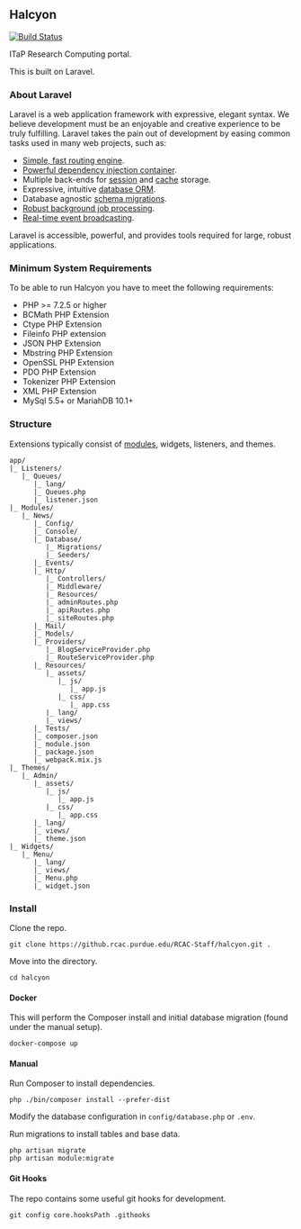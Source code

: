 ## Halcyon

[![Build Status](https://build.rcac.purdue.edu/api/badges/RCAC-Staff/halcyon/status.svg)](https://build.rcac.purdue.edu/RCAC-Staff/halcyon)

ITaP Research Computing portal.

This is built on Laravel.

### About Laravel

Laravel is a web application framework with expressive, elegant syntax. We believe development must be an enjoyable and creative experience to be truly fulfilling. Laravel takes the pain out of development by easing common tasks used in many web projects, such as:

- [Simple, fast routing engine](https://laravel.com/docs/routing).
- [Powerful dependency injection container](https://laravel.com/docs/container).
- Multiple back-ends for [session](https://laravel.com/docs/session) and [cache](https://laravel.com/docs/cache) storage.
- Expressive, intuitive [database ORM](https://laravel.com/docs/eloquent).
- Database agnostic [schema migrations](https://laravel.com/docs/migrations).
- [Robust background job processing](https://laravel.com/docs/queues).
- [Real-time event broadcasting](https://laravel.com/docs/broadcasting).

Laravel is accessible, powerful, and provides tools required for large, robust applications.

### Minimum System Requirements

To be able to run Halcyon you have to meet the following requirements:
* PHP >= 7.2.5 or higher
* BCMath PHP Extension
* Ctype PHP Extension
* Fileinfo PHP extension
* JSON PHP Extension
* Mbstring PHP Extension
* OpenSSL PHP Extension
* PDO PHP Extension
* Tokenizer PHP Extension
* XML PHP Extension
* MySql 5.5+ or MariahDB 10.1+

### Structure

Extensions typically consist of [modules](https://nwidart.com/laravel-modules/v6/introduction), widgets, listeners, and themes.

```
app/
|_ Listeners/
   |_ Queues/
      |_ lang/
      |_ Queues.php
      |_ listener.json
|_ Modules/
   |_ News/
      |_ Config/
      |_ Console/
      |_ Database/
         |_ Migrations/
         |_ Seeders/
      |_ Events/
      |_ Http/
         |_ Controllers/
         |_ Middleware/
         |_ Resources/
         |_ adminRoutes.php
         |_ apiRoutes.php
         |_ siteRoutes.php
      |_ Mail/
      |_ Models/
      |_ Providers/
         |_ BlogServiceProvider.php
         |_ RouteServiceProvider.php
      |_ Resources/
         |_ assets/
            |_ js/
               |_ app.js
            |_ css/
               |_ app.css
         |_ lang/
         |_ views/
      |_ Tests/
      |_ composer.json
      |_ module.json
      |_ package.json
      |_ webpack.mix.js
|_ Themes/
   |_ Admin/
      |_ assets/
         |_ js/
            |_ app.js
         |_ css/
            |_ app.css
      |_ lang/
      |_ views/
      |_ theme.json
|_ Widgets/
   |_ Menu/
      |_ lang/
      |_ views/
      |_ Menu.php
      |_ widget.json
```

### Install

Clone the repo.

```
git clone https://github.rcac.purdue.edu/RCAC-Staff/halcyon.git .
```

Move into the directory.

```
cd halcyon
```

#### Docker

This will perform the Composer install and initial database migration (found under the manual setup).

```
docker-compose up
```

#### Manual

Run Composer to install dependencies.

```
php ./bin/composer install --prefer-dist
```

Modify the database configuration in `config/database.php` or `.env`.

Run migrations to install tables and base data.

```
php artisan migrate
php artisan module:migrate
```

#### Git Hooks

The repo contains some useful git hooks for development.

```
git config core.hooksPath .githooks
```